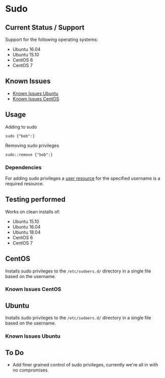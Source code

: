 # Sudo
## Current Status / Support
Support for the following operating systems:
* Ubuntu 16.04
* Ubuntu 15.10
* CentOS 6
* CentOS 7

## Known Issues 
* [Known Issues Ubuntu](#Known_issues_ubuntu)  
* [Known Issues CentOS](#Known_issues_centos)  

## Usage
Adding to sudo
```
sudo {"bob":}
```

Removing sudo privileges
```
sudo::remove {"bob":}
```

### Dependencies
For adding sudo privileges a [user resource](https://docs.puppet.com/puppet/latest/types/user.html) for the specified username is a required resource. 

## Testing performed
Works on clean installs of:
* Ubuntu 15.10
* Ubuntu 16.04
* Ubuntu 18.04
* CentOS 6
* CentOS 7

## CentOS
Installs sudo privileges to the `/etc/sudoers.d/` directory in a single file based on the username.

<a name="Known_issues_centos"></a>
### Known Issues CentOS

## Ubuntu
Installs sudo privileges to the `/etc/sudoers.d/` directory in a single file based on the username.

<a name="Known_issues_ubuntu"></a>
### Known Issues Ubuntu

## To Do
* Add finer grained control of sudo privileges, currently we're all in with no compromises.